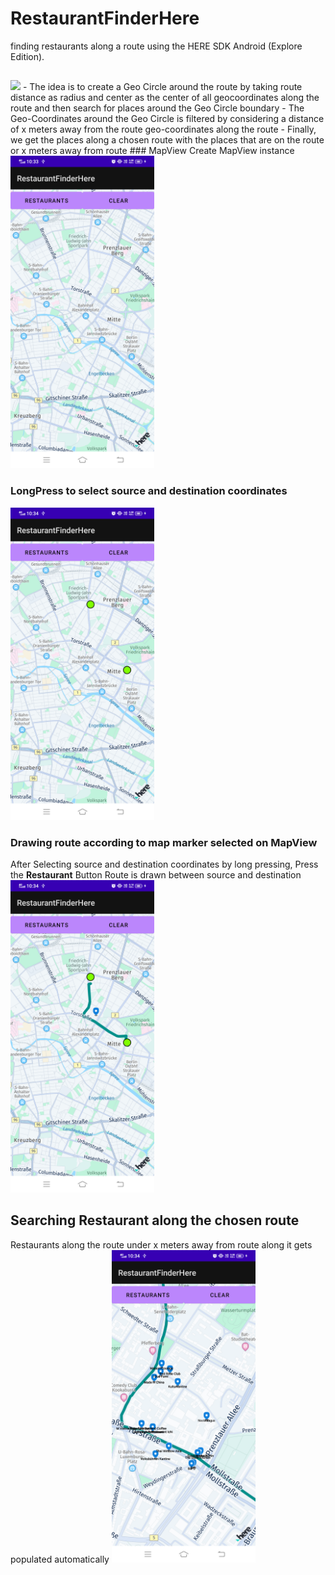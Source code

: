 # RestaurantFinderHere
 finding restaurants along a route using the HERE SDK Android (Explore Edition).
## 
<img src="https://upload.wikimedia.org/wikipedia/commons/thumb/7/7a/3D_Convex_Hull.tiff/lossless-page1-330px-3D_Convex_Hull.tiff.png" height="500">
- The idea is to create a Geo Circle around the route by taking route distance as radius and center as the center of all geocoordinates along the route
and then search for places around the Geo Circle boundary
- The Geo-Coordinates around the Geo Circle is filtered by considering a distance of x meters away from the route geo-coordinates along the route
- Finally, we get the places along a chosen route with the places that are on the route or x meters away from route
### MapView
Create MapView instance
<img src="https://raw.githubusercontent.com/abhiditi/RestaurantFinderHere/main/app/images/device-2021-08-15-223047.png" height="500">

### LongPress to select source and destination coordinates
<img src="https://raw.githubusercontent.com/abhiditi/RestaurantFinderHere/main/app/images/device-2021-08-15-223112.png" height="500">

### Drawing route according to map marker selected on MapView
After Selecting source and destination coordinates by long pressing, Press the **Restaurant** Button
Route is drawn between source and destination
<img src="https://raw.githubusercontent.com/abhiditi/RestaurantFinderHere/main/app/images/device-2021-08-15-223129.png" height="500">

## Searching Restaurant along the chosen route
Restaurants along the route under x meters away from route along it gets populated automatically
<img src="https://raw.githubusercontent.com/abhiditi/RestaurantFinderHere/main/app/images/device-2021-08-15-223148.png" height="500">

